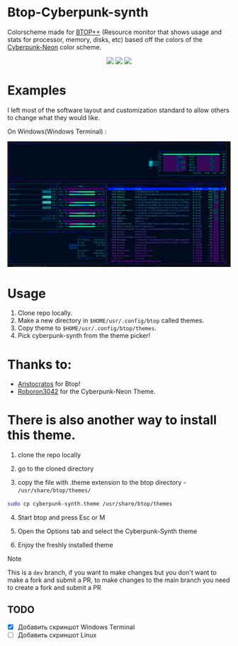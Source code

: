 # Btop-Cyberpunk-synth
Colorscheme made for [BTOP++](https://github.com/aristocratos/btop) (Resource monitor that shows usage and stats for processor, memory, disks, etc) based off the colors of the [Cyberpunk-Neon](https://github.com/Roboron3042/Cyberpunk-Neon) color scheme.


<p align="center">
    <a href="https://github.com/Umbragloom/Btop-Cyberpunk-synth/stargazers"><img src="https://img.shields.io/github/stars/Umbragloom/Btop-Cyberpunk-synth?colorA=363a4f&colorB=b7bdf8&style=for-the-badge"></a>
    <a href="https://github.com/Umbragloom/Btop-Cyberpunk-synth/issues"><img src="https://img.shields.io/github/issues/Umbragloom/Btop-Cyberpunk-synth?colorA=363a4f&colorB=f5a97f&style=for-the-badge"></a>
    <a href="https://github.com/Umbragloom/Btop-Cyberpunk-synth/contributors"><img src="https://img.shields.io/github/contributors/Umbragloom/Btop-Cyberpunk-synth?colorA=363a4f&colorB=a6da95&style=for-the-badge"></a>
</p>

# Examples
I left most of the software layout and customization standard to allow others to change what they would like. 

On Windows(Windows Terminal) :

<p aling="center">
<img src="https://github.com/CubicArnament/Btop-Cyberpunk-synth/blob/dev/assets/Cyberpunk_Theme_Windows_Btop.png?raw=true"/>
</p>

# Usage

1. Clone repo locally.
2. Make a new directory in `$HOME/usr/.config/btop` called themes.
3. Copy theme to `$HOME/usr/.config/btop/themes`.
4. Pick cyberpunk-synth from the theme picker!

# Thanks to:
- [Aristocratos](https://github.com/aristocratos) for Btop!
- [Roboron3042](https://github.com/Roboron3042) for the Cyberpunk-Neon Theme. 

# There is also another way to install this theme.

1. clone the repo locally

2. go to the cloned directory

3. copy the file with .theme extension to the btop directory - `/usr/share/btop/themes/`

```bash
sudo cp cyberpunk-synth.theme /usr/share/btop/themes
```
4. Start btop and press Esc or M 

5. Open the Options tab and select the Cyberpunk-Synth theme

6. Enjoy the freshly installed theme

> [!NOTE]
>This is a `dev` branch, if you want to make changes but you don't want to make a fork and submit a PR, to make changes to the main branch you need to create a fork and submit a PR

## TODO
- [x] Добавить скриншот Windows Terminal
- [ ] Добавить скриншот Linux